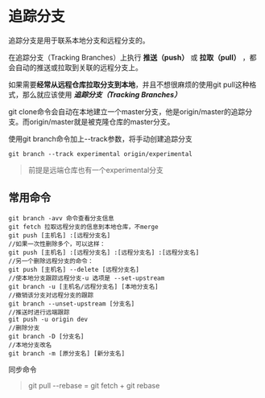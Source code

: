 # 追踪分支
追踪分支是用于联系本地分支和远程分支的。

在追踪分支（Tracking Branches）上执行 __推送（push）__ 或 __拉取（pull）__ ，都会自动的推送或拉取到关联的远程分支上。

如果需要**经常从远程仓库拉取分支到本地**，并且不想很麻烦的使用git pull这种格式，那么就应该使用 ___追踪分支（Tracking Branches）___

git clone命令会自动在本地建立一个master分支，他是origin/master的追踪分支。而origin/master就是被克隆仓库的master分支。

使用git branch命令加上--track参数，将手动创建追踪分支
```
git branch --track experimental origin/experimental
```
>前提是远端仓库也有一个experimental分支

## 常用命令
```
git branch -avv 命令查看分支信息
git fetch 拉取远程分支的信息到本地仓库，不merge
git push [主机名] :[远程分支名] 
//如果一次性删除多个，可以这样：
git push [主机名] :[远程分支名] :[远程分支名] :[远程分支名] 
//另一个删除远程分支的命令：
git push [主机名] --delete [远程分支名]
//使本地分支跟踪远程分支-u 选项是 --set-upstream
git branch -u [主机名/远程分支名] [本地分支名] 
//撤销该分支对远程分支的跟踪
git branch --unset-upstream [分支名] 
//推送时进行远端跟踪
git push -u origin dev
//删除分支
git branch -D [分支名]
//本地分支改名
git branch -m [原分支名] [新分支名]
```
同步命令
>git pull --rebase = git fetch + git rebase